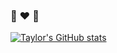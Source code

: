 ### 🦋 ❤️ 🧚

[![Taylor's GitHub stats](https://github-readme-stats.vercel.app/api?username=taylorstyers&show_icons=true&theme=synthwave&count_private=true)](https://github.com/taylorstyers/github-readme-stats)
